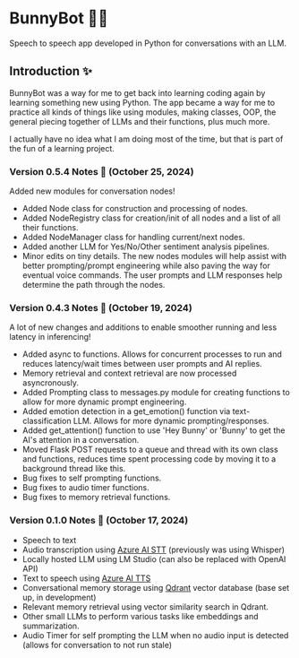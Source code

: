 # BunnyBot 🐰💕
Speech to speech app developed in Python for conversations with an LLM.

## Introduction ✨
BunnyBot was a way for me to get back into learning coding again by learning something new using Python. The app became a way for me to practice all kinds of things like using modules, making classes, OOP, the general piecing together of LLMs and their functions, plus much more.

I actually have no idea what I am doing most of the time, but that is part of the fun of a learning project.

### Version 0.5.4 Notes 📝 (October 25, 2024)
Added new modules for conversation nodes!
+ Added Node class for construction and processing of nodes.
+ Added NodeRegistry class for creation/init of all nodes and a list of all their functions.
+ Added NodeManager class for handling current/next nodes.
+ Added another LLM for Yes/No/Other sentiment analysis pipelines.
+ Minor edits on tiny details.
The new nodes modules will help assist with better prompting/prompt engineering while also paving the way for eventual voice commands. The user prompts and LLM responses help determine the path through the nodes.

### Version 0.4.3 Notes 📝 (October 19, 2024)
A lot of new changes and additions to enable smoother running and less latency in inferencing!
+ Added async to functions. Allows for concurrent processes to run and reduces latency/wait times between user prompts and AI replies.
+ Memory retrieval and context retrieval are now processed asyncronously.
+ Added Prompting class to messages.py module for creating functions to allow for more dynamic prompt engineering.
+ Added emotion detection in a get_emotion() function via text-classification LLM. Allows for more dynamic prompting/responses.
+ Added get_attention() function to use 'Hey Bunny' or 'Bunny' to get the AI's attention in a conversation.
+ Moved Flask POST requests to a queue and thread with its own class and functions, reduces time spent processing code by moving it to a background thread like this.
+ Bug fixes to self prompting functions.
+ Bug fixes to audio timer functions.
+ Bug fixes to memory retrieval functions.

### Version 0.1.0 Notes 📝 (October 17, 2024)
+ Speech to text
+ Audio transcription using [Azure AI STT](https://azure.microsoft.com/en-ca/products/ai-services/ai-speech) (previously was using Whisper)
+ Locally hosted LLM using LM Studio (can also be replaced with OpenAI API)
+ Text to speech using [Azure AI TTS](https://azure.microsoft.com/en-ca/products/ai-services/ai-speech)
+ Conversational memory storage using [Qdrant](https://qdrant.tech) vector database (base set up, in development)
+ Relevant memory retrieval using vector similarity search in Qdrant.
+ Other small LLMs to perform various tasks like embeddings and summarization.
+ Audio Timer for self prompting the LLM when no audio input is detected (allows for conversation to not run stale)
